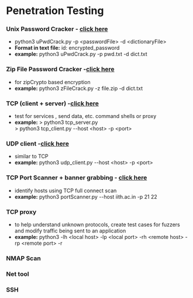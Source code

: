 # Penetration Testing

### Unix Password Cracker - [click here](python3/uPwdCrack/)  
 -  python3 uPwdCrack.py -p \<passwordFile\> -d \<dictionaryFile\>
 - **Format in text file:** id: encrypted_password
 - **example:** python3 uPwdCrack.py -p pwd.txt -d dict.txt

### Zip File Password Cracker -[click here](python3/zFileCrack/) 
 - for zipCrypto based encryption
 - **example:** python3 zFileCrack.py -z file.zip -d dict.txt

### TCP (client + server) -[click here](python3/tcp/)
 - test for services , send data, etc. command shells or proxy
 - **example:** 
 			> python3 tcp_server.py  
 			> python3 tcp_client.py --host \<host\> -p \<port\> 

### UDP client -[click here](python3/udp/)
 - similar to TCP
 - **example:** python3 udp_client.py --host \<host\> -p \<port\> 

### TCP Port Scanner + banner grabbing - [click here](python3/TCP_portScanner/portScanner.py)  
 - identify hosts using TCP full connect scan
 - **example:** python3 portScanner.py --host iith.ac.in -p 21 22

### TCP proxy
 - to help understand unknown protocols, create test cases for fuzzers and modify traffic being sent to an application
 - **example:** python3 -lh \<local host\> -lp \<local port\> -rh \<remote host\> -rp \<remote port\> -r

### NMAP Scan

### Net tool

### SSH